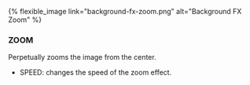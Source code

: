 ---
---

{% flexible_image link="background-fx-zoom.png" alt="Background FX Zoom" %}

### ZOOM
Perpetually zooms the image from the center.

* SPEED: changes the speed of the zoom effect.
